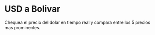 # USD a Bolivar
Chequea el precio del dolar en tiempo real y compara entre los 5 precios mas prominentes.
